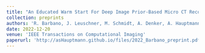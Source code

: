 ```yaml
---
title: "An Educated Warm Start For Deep Image Prior-Based Micro CT Reconstruction"
collection: preprints
authors: 'R. Barbano, J. Leuschner, M. Schmidt, A. Denker, A. Hauptmann, P. Maaß, B. Jin'
date: 2022-12-20
venue: 'IEEE Transactions on Computational Imaging'
paperurl: 'http://asHauptmann.github.io/files/2022_Barbano_preprint.pdf'
---
```

